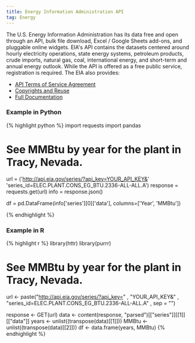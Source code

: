 ```yaml
---
title: Energy Information Administration API
tag: Energy
---
```


The U.S. Energy Information Administration has its data free and open through an API, bulk file download, Excel / Google Sheets add-ons, and pluggable online widgets. EIA's API contains the datasets centered around hourly electricity operations, state energy systems, petroleum products, crude imports, natural gas, coal, international energy, and short-term and annual energy outlook. While the API is offered as a free public service, registration is required. The EIA also provides: 
- [API Terms of Service Agreement](https://www.eia.gov/opendata/register.cfm#terms_of_service)
- [Copyrights and Reuse](https://www.eia.gov/about/copyrights_reuse.cfm)
- [Full Documentation](https://www.eia.gov/opendata/commands.php)

### Example in Python
{% highlight python %}
import requests
import pandas

# See MMBtu by year for the plant in Tracy, Nevada.
url = ('http://api.eia.gov/series/?api_key=YOUR_API_KEY&'
       'series_id=ELEC.PLANT.CONS_EG_BTU.2336-ALL-ALL.A')
response = requests.get(url)
info = response.json()

df = pd.DataFrame(info['series'][0]['data'], columns=['Year', 'MMBtu'])

{% endhighlight %}

### Example in R
{% highlight r %}
library(httr)
library(purrr)
# See MMBtu by year for the plant in Tracy, Nevada.
url <- paste("http://api.eia.gov/series/?api_key="
            , "YOUR_API_KEY&"
            , "series_id=ELEC.PLANT.CONS_EG_BTU.2336-ALL-ALL.A"
            , sep = "")

response <- GET(url)
data <- content(response, "parsed")[["series"]][[1]][["data"]]
years <- unlist((transpose(data)[[1]]))
MMBtu <- unlist((transpose(data)[[2]]))
df <- data.frame(years, MMBtu)
{% endhighlight %}
